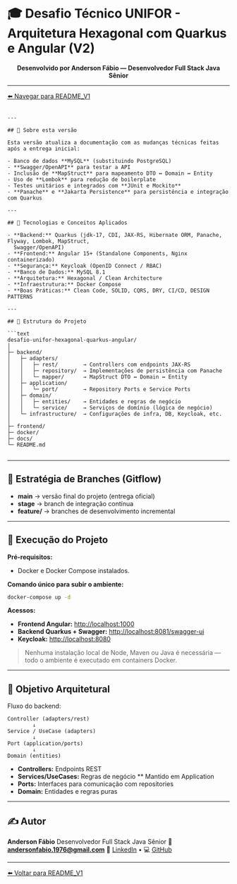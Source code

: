 # 🎓 Desafio Técnico UNIFOR - Arquitetura Hexagonal com Quarkus e Angular (V2)

<p align="center">
  <b>Desenvolvido por Anderson Fábio — Desenvolvedor Full Stack Java Sênior</b>
</p>

---

[⬅️ Navegar para README_V1](./README_V1.md)

```

---

## 📌 Sobre esta versão

Esta versão atualiza a documentação com as mudanças técnicas feitas após a entrega inicial:

- Banco de dados **MySQL** (substituindo PostgreSQL)
- **Swagger/OpenAPI** para testar a API
- Inclusão de **MapStruct** para mapeamento DTO ↔ Domain ↔ Entity
- Uso de **Lombok** para redução de boilerplate
- Testes unitários e integrados com **JUnit e Mockito**
- **Panache** e **Jakarta Persistence** para persistência e integração com Quarkus

---

## 🧱 Tecnologias e Conceitos Aplicados

- **Backend:** Quarkus (jdk-17, CDI, JAX-RS, Hibernate ORM, Panache, Flyway, Lombok, MapStruct, 
  Swagger/OpenAPI)
- **Frontend:** Angular 15+ (Standalone Components, Nginx containerizado)
- **Segurança:** Keycloak (OpenID Connect / RBAC)
- **Banco de Dados:** MySQL 8.1
- **Arquitetura:** Hexagonal / Clean Architecture
- **Infraestrutura:** Docker Compose
- **Boas Práticas:** Clean Code, SOLID, CQRS, DRY, CI/CD, DESIGN PATTERNS

---

## 🧩 Estrutura do Projeto

```text
desafio-unifor-hexagonal-quarkus-angular/
│
├─ backend/      
│   ├─ adapters/        
│   │   ├─ rest/        → Controllers com endpoints JAX-RS
│   │   ├─ repository/  → Implementações de persistência com Panache
│   │   └─ mapper/      → MapStruct DTO ↔ Domain ↔ Entity
│   ├─ application/    
│   │   └─ port/        → Repository Ports e Service Ports
│   ├─ domain/         
│   │   ├─ entities/    → Entidades e regras de negócio
│   │   └─ service/     → Serviços de domínio (lógica de negócio)
│   └─ infrastructure/  → Configurações de infra, DB, Keycloak, etc.
│
├─ frontend/     
├─ docker/       
├─ docs/         
└─ README.md
  
````

---

## 🔄 Estratégia de Branches (Gitflow)

- **main** → versão final do projeto (entrega oficial)  
- **stage** → branch de integração contínua  
- **feature/** → branches de desenvolvimento incremental  

---

## 🚀 Execução do Projeto

**Pré-requisitos:**
- Docker e Docker Compose instalados.

**Comando único para subir o ambiente:**

```bash
docker-compose up -d
```

**Acessos:**

* **Frontend Angular:** [http://localhost:1000](http://localhost:1000)
* **Backend Quarkus + Swagger:** [http://localhost:8081/swagger-ui](http://localhost:8080/q/swagger-ui)
* **Keycloak:** [http://localhost:8080](http://localhost:8081)

> Nenhuma instalação local de Node, Maven ou Java é necessária — todo o ambiente é executado em containers Docker.

---

## 🧠 Objetivo Arquitetural

Fluxo do backend:

```
Controller (adapters/rest)
        ↓
Service / UseCase (adapters)
        ↓
Port (application/ports)
        ↓
Domain (entities)
```

* **Controllers:** Endpoints REST
* **Services/UseCases:** Regras de negócio ** Mantido em Application
* **Ports:** Interfaces para comunicação com repositories
* **Domain:** Entidades e regras puras

---

## ✍️ Autor

**Anderson Fábio**
Desenvolvedor Full Stack Java Sênior
📧 **[andersonfabio.1976@gmail.com](mailto:andersonfabio.1976@gmail.com)**
🔗 [LinkedIn](https://www.linkedin.com/in/andersonfabio1976) • 💻 [GitHub](https://github.com/andersonfabio)

---

[⬅️ Voltar para README_V1](./README_V1.md)

